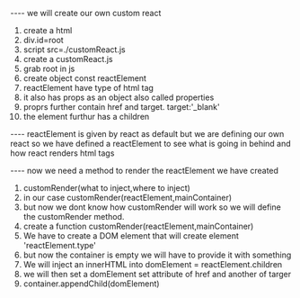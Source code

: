 ---- we will create our own custom react

1. create a html<br>
2. div.id=root<br>
3. script src=./customReact.js<br>
4. create a customReact.js<br>
5. grab root in js<br>
6. create object const reactElement<br>
7. reactElement have type of html tag<br>
8. it also has props as an object also called properties<br>
9. proprs further contain href and target. target:'\_blank'<br>
10. the element furthur has a children<br>

---- reactElement is given by react as default but we are defining our own react so we have defined a reactElement to see what is going in behind and how react renders html tags

---- now we need a method to render the reactElement we have created

1. customRender(what to inject,where to inject)<br>
2. in our case customRender(reactElement,mainContainer)<br>
3. but now we dont know how customRender will work so we will define the customRender method.<br>
4. create a function customRender(reactElement,mainContainer)<br>
5. We have to create a DOM element that will create element 'reactElement.type'<br>
6. but now the container is empty we will have to provide it with something<br>
7. We will inject an innerHTML into domElement = reactElement.children<br>
8. we will then set a domElement set attribute of href and another of targer<br>
9. container.appendChild(domElement)

